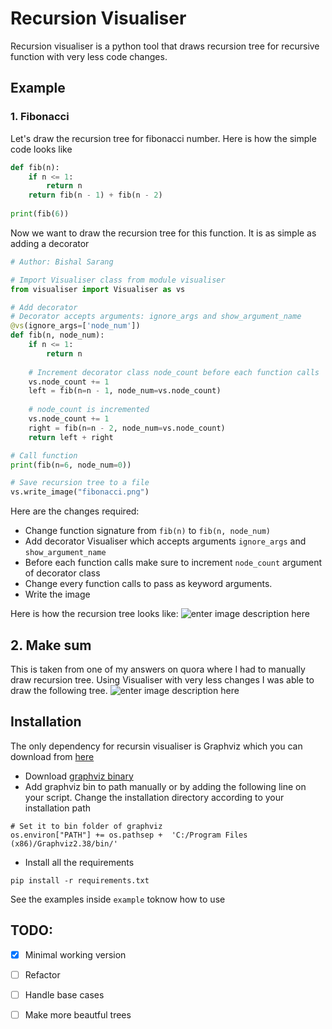 # Recursion Visualiser
Recursion visualiser is a python tool that draws recursion tree for recursive function with very less code changes.

## Example
### 1.  Fibonacci
Let's draw the recursion tree for fibonacci number.
Here is how the simple code looks like
```python
def fib(n):
	if n <= 1:
		return n
	return fib(n - 1) + fib(n - 2)
	
print(fib(6))
```

Now we want to draw the recursion tree for this function. It is as simple as adding a decorator
```python
# Author: Bishal Sarang

# Import Visualiser class from module visualiser
from visualiser import Visualiser as vs

# Add decorator
# Decorator accepts arguments: ignore_args and show_argument_name
@vs(ignore_args=['node_num'])
def fib(n, node_num):
    if n <= 1:
        return n
    
    # Increment decorator class node_count before each function calls
    vs.node_count += 1
    left = fib(n=n - 1, node_num=vs.node_count)
	
	# node_count is incremented
    vs.node_count += 1
    right = fib(n=n - 2, node_num=vs.node_count)
    return left + right

# Call function
print(fib(n=6, node_num=0))

# Save recursion tree to a file
vs.write_image("fibonacci.png")
```
Here are the changes required:

 - Change function signature from `fib(n)` to `fib(n, node_num)`
 - Add decorator Visualiser which accepts arguments `ignore_args` and `show_argument_name`
 - Before each function calls make sure to increment `node_count` argument of decorator class 
 - Change every function calls to pass as keyword arguments.
 - Write the image

Here is how the recursion tree looks like:
![enter image description here](https://github.com/sarangbishal/Recursion-Visualizer/blob/master/examples/fibonacci.png)

## 2. Make sum
This is taken from one of my answers on quora where I had to manually  draw recursion tree. Using Visualiser with very less changes I was able to draw the following tree.
![enter image description here](https://github.com/sarangbishal/Recursion-Visualizer/blob/master/examples/make_sum.png)


## Installation
The only dependency for recursin visualiser is Graphviz which you can download from [here](https://www.graphviz.org/download/)



-   Download  [graphviz binary](https://www.graphviz.org/download/)
-   Add graphviz bin to path manually or by adding the following line on your script. Change the installation directory according to your installation path

```
# Set it to bin folder of graphviz
os.environ["PATH"] += os.pathsep +  'C:/Program Files (x86)/Graphviz2.38/bin/'
```
-   Install all the requirements

```
pip install -r requirements.txt
```

See the examples inside `example` toknow how to use


## TODO:
	
 - [x] Minimal working version
 - [ ] Refactor
 - [ ] Handle base cases
 - [ ] Make more beautful trees

